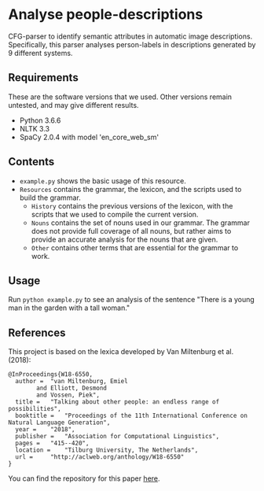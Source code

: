 # Analyse people-descriptions
CFG-parser to identify semantic attributes in automatic image descriptions. Specifically, this parser analyses person-labels in descriptions generated by 9 different systems.

## Requirements
These are the software versions that we used. Other versions remain untested, and may give different results.

* Python 3.6.6
* NLTK 3.3
* SpaCy 2.0.4 with model 'en_core_web_sm'

## Contents

* `example.py` shows the basic usage of this resource.
* `Resources` contains the grammar, the lexicon, and the scripts used to build the grammar.
    - `History` contains the previous versions of the lexicon, with the scripts that we used to compile the current version.
    - `Nouns` contains the set of nouns used in our grammar. The grammar does not provide full coverage of all nouns, but rather aims to provide an accurate analysis for the nouns that are given.
    - `Other` contains other terms that are essential for the grammar to work.

## Usage

Run `python example.py` to see an analysis of the sentence "There is a young man in the garden with a tall woman."

## References

This project is based on the lexica developed by Van Miltenburg et al. (2018):

```
@InProceedings{W18-6550,
  author = 	"van Miltenburg, Emiel
		and Elliott, Desmond
		and Vossen, Piek",
  title = 	"Talking about other people: an endless range of possibilities",
  booktitle = 	"Proceedings of the 11th International Conference on Natural Language Generation",
  year = 	"2018",
  publisher = 	"Association for Computational Linguistics",
  pages = 	"415--420",
  location = 	"Tilburg University, The Netherlands",
  url = 	"http://aclweb.org/anthology/W18-6550"
}
```

You can find the repository for this paper [here](https://github.com/evanmiltenburg/LabelingPeople).
